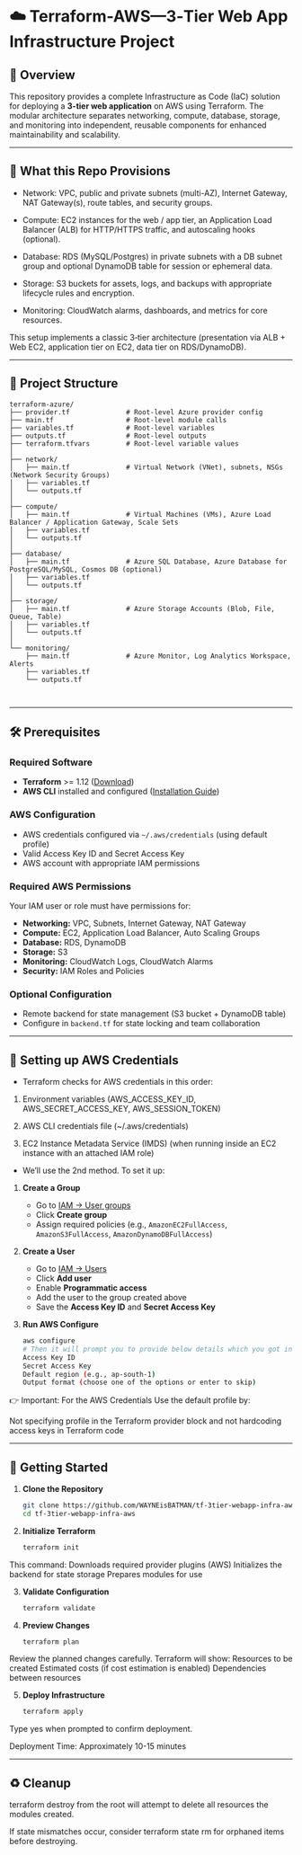 # ☁️ Terraform-AWS—3‑Tier Web App Infrastructure Project

## 📌 Overview

This repository provides a complete Infrastructure as Code (IaC) solution for deploying a **3-tier web application** on AWS using Terraform. The modular architecture separates networking, compute, database, storage, and monitoring into independent, reusable components for enhanced maintainability and scalability.

---

## 🚀 What this Repo Provisions
- Network: VPC, public and private subnets (multi-AZ), Internet Gateway, NAT Gateway(s), route tables, and security groups.

- Compute: EC2 instances for the web / app tier, an Application Load Balancer (ALB) for HTTP/HTTPS traffic, and autoscaling hooks (optional).

- Database: RDS (MySQL/Postgres) in private subnets with a DB subnet group and optional DynamoDB table for session or ephemeral data.

- Storage: S3 buckets for assets, logs, and backups with appropriate lifecycle rules and encryption.

- Monitoring: CloudWatch alarms, dashboards, and metrics for core resources.

This setup implements a classic 3‑tier architecture (presentation via ALB + Web EC2, application tier on EC2, data tier on RDS/DynamoDB).

---

## 📂 Project Structure

```
terraform-azure/
├── provider.tf              # Root-level Azure provider config
├── main.tf                  # Root-level module calls
├── variables.tf             # Root-level variables
├── outputs.tf               # Root-level outputs
├── terraform.tfvars         # Root-level variable values
│
├── network/
│   ├── main.tf              # Virtual Network (VNet), subnets, NSGs (Network Security Groups)
│   ├── variables.tf
│   └── outputs.tf
│
├── compute/
│   ├── main.tf              # Virtual Machines (VMs), Azure Load Balancer / Application Gateway, Scale Sets
│   ├── variables.tf
│   └── outputs.tf
│
├── database/
│   ├── main.tf              # Azure SQL Database, Azure Database for PostgreSQL/MySQL, Cosmos DB (optional)
│   ├── variables.tf
│   └── outputs.tf
│
├── storage/
│   ├── main.tf              # Azure Storage Accounts (Blob, File, Queue, Table)
│   ├── variables.tf
│   └── outputs.tf
│
└── monitoring/
    ├── main.tf              # Azure Monitor, Log Analytics Workspace, Alerts
    ├── variables.tf
    └── outputs.tf



```


---
## 🛠️ Prerequisites

### Required Software
- **Terraform** >= 1.12 ([Download](https://developer.hashicorp.com/terraform/downloads))
- **AWS CLI** installed and configured ([Installation Guide](https://docs.aws.amazon.com/cli/latest/userguide/getting-started-install.html))

### AWS Configuration
- AWS credentials configured via `~/.aws/credentials` (using default profile)
- Valid Access Key ID and Secret Access Key
- AWS account with appropriate IAM permissions

### Required AWS Permissions
Your IAM user or role must have permissions for:
- **Networking:** VPC, Subnets, Internet Gateway, NAT Gateway
- **Compute:** EC2, Application Load Balancer, Auto Scaling Groups
- **Database:** RDS, DynamoDB
- **Storage:** S3
- **Monitoring:** CloudWatch Logs, CloudWatch Alarms
- **Security:** IAM Roles and Policies

### Optional Configuration
- Remote backend for state management (S3 bucket + DynamoDB table)
- Configure in `backend.tf` for state locking and team collaboration

---
## 🔑 Setting up AWS Credentials

- Terraform checks for AWS credentials in this order:

1) Environment variables (AWS_ACCESS_KEY_ID, AWS_SECRET_ACCESS_KEY, AWS_SESSION_TOKEN)

2) AWS CLI credentials file (~/.aws/credentials)

3) EC2 Instance Metadata Service (IMDS) (when running inside an EC2 instance with an attached IAM role)

- We’ll use the 2nd method. To set it up:


1. **Create a Group**  
   - Go to [IAM → User groups](https://console.aws.amazon.com/iamv2/home#/groups)  
   - Click **Create group**  
   - Assign required policies (e.g., `AmazonEC2FullAccess`, `AmazonS3FullAccess`, `AmazonDynamoDBFullAccess`)  

2. **Create a User**  
   - Go to [IAM → Users](https://console.aws.amazon.com/iamv2/home#/users)  
   - Click **Add user**  
   - Enable **Programmatic access**  
   - Add the user to the group created above  
   - Save the **Access Key ID** and **Secret Access Key**  

3. **Run AWS Configure**  
   ```bash
   aws configure
   # Then it will prompt you to provide below details which you got in step 2:
   Access Key ID
   Secret Access Key
   Default region (e.g., ap-south-1)
   Output format (choose one of the options or enter to skip)   

   ```

👉 Important: For the AWS Credentials Use the default profile by:

Not specifying profile in the Terraform provider block and not hardcoding access keys in Terraform code

---

## 🚀 Getting Started

1. **Clone the Repository**
   ```bash
   git clone https://github.com/WAYNEisBATMAN/tf-3tier-webapp-infra-aws.git
   cd tf-3tier-webapp-infra-aws
   ```

2. **Initialize Terraform**
   ```bash
   terraform init
   ```

This command:
Downloads required provider plugins (AWS)
Initializes the backend for state storage
Prepares modules for use

3. **Validate Configuration**
   ```bash
   terraform validate
   ```

4. **Preview Changes**
   ```bash
   terraform plan
   ```

Review the planned changes carefully. Terraform will show:
Resources to be created
Estimated costs (if cost estimation is enabled)
Dependencies between resources

5. **Deploy Infrastructure**
   ```bash
   terraform apply
   ```

Type yes when prompted to confirm deployment.

Deployment Time: Approximately 10-15 minutes

---



## ♻️ Cleanup
terraform destroy from the root will attempt to delete all resources the modules created.

If state mismatches occur, consider terraform state rm for orphaned items before destroying.